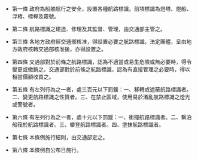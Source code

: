 * 第一條 政府為船舶航行之安全，設置各種航路標識。前項標識為燈塔、燈船、浮樁、標桿及霧號。

* 第二條 航路標識之建造、修理及其監督、管理，由交通部主管之。

* 第三條 各地方政府經交通部核准，得設置必要之航路標識。法定團體，呈由地方政府核轉交通部核准後，亦得設置之。

* 第四條 交通部對於前條之航路標識，認為不適當或易生危險或無必要時，得令變更或撤銷之。交通部對於前條之航路標識，認為有直接管理之必要時，得以相當價額收買之。

* 第五條 有左列行為之一者，處三百元以下罰鍰：一、移轉或遮蔽航路標識者。二、變更航路標識之性質者。三、在禁止區域，使用易於淆亂航路標識之燈光或警號者。

* 第六條 有左列行為之一者，處十元以下罰鍰：一、衝撞航路標識者。二、繫泊船筏於航路標識者。三、攀登航路標識者。四、塗抹航路標識者。

* 第七條 本條例施行細則，由交通部定之。

* 第八條 本條例自公布日施行。

